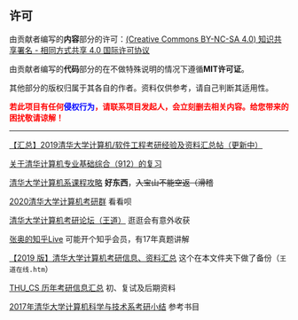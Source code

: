 ## 许可

由贡献者编写的**内容**部分的许可：[(Creative Commons BY-NC-SA 4.0) 知识共享署名 - 相同方式共享 4.0 国际许可协议](https://creativecommons.org/licenses/by-nc-sa/4.0/deed.zh)

由贡献者编写的**代码**部分的在不做特殊说明的情况下遵循**MIT许可证**。

其他部分的版权归属于其各自的作者。资料仅供参考，请自己判断其适用性。

**<font color=red>若此项目有任何<font color=blue>侵权行为</font>，请联系项目发起人，会立刻删去相关内容。给您带来的困扰敬请谅解！</font>**

---

[【汇总】2019清华大学计算机/软件工程考研经验及资料汇总帖（更新中）](http://www.cskaoyan.com/thread-653910-1-3.html)

[关于清华计算机专业基础综合（912）的复习](https://xuanxuanblingbling.github.io/life/study/2018/12/29/912/)

[清华大学计算机系课程攻略](https://github.com/PKUanonym/REKCARC-TSC-UHT) **好东西**，~~入宝山不能空返（滑稽~~

[2020清华大学计算机考研群](https://github.com/thu-cs/qq) 看看呗

[清华大学计算机考研论坛（王道）](http://www.cskaoyan.com/forum-84-1.html) 逛逛会有意外收获

[张奥的知乎Live](https://www.zhihu.com/lives/895615716198330368) 可能开个知乎会员，有17年真题讲解

[【2019 版】清华大学计算机考研信息、资料汇总](https://mp.weixin.qq.com/s/ZmdA2EX5xrYAyY4cP_tpMQ) 这个在本文件夹下做了备份（`王道在线.htm`）

[THU_CS 历年考研信息汇总](http://www.cskaoyan.com/forum.php?mod=viewthread&tid=43303&extra=page%3D1%26filter%3Dlastpost%26orderby%3Dlastpost) 初、复试及后期资料

[2017年清华大学计算机科学与技术系考研小结](https://blog.csdn.net/chr1991/article/details/64971113) 参考书目